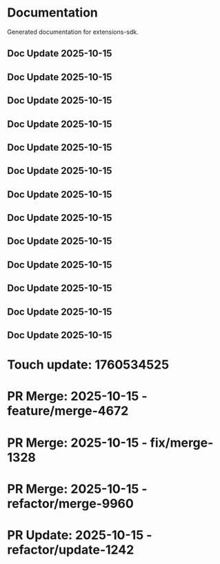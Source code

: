 # Documentation

Generated documentation for extensions-sdk.

## Doc Update 2025-10-15

## Doc Update 2025-10-15

## Doc Update 2025-10-15

## Doc Update 2025-10-15

## Doc Update 2025-10-15

## Doc Update 2025-10-15

## Doc Update 2025-10-15

## Doc Update 2025-10-15

## Doc Update 2025-10-15

## Doc Update 2025-10-15

## Doc Update 2025-10-15

## Doc Update 2025-10-15

## Doc Update 2025-10-15

# Touch update: 1760534525

# PR Merge: 2025-10-15 - feature/merge-4672

# PR Merge: 2025-10-15 - fix/merge-1328

# PR Merge: 2025-10-15 - refactor/merge-9960

# PR Update: 2025-10-15 - refactor/update-1242
